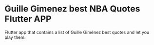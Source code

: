 # Guille Gimenez best NBA Quotes Flutter APP

Flutter app that contains a list of Guille Giménez best quotes and let you play them.


